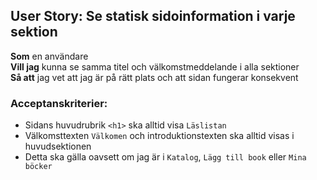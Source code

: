## User Story: Se statisk sidoinformation i varje sektion

**Som** en användare  
**Vill jag** kunna se samma titel och välkomstmeddelande i alla sektioner  
**Så att** jag vet att jag är på rätt plats och att sidan fungerar konsekvent

### Acceptanskriterier:
- Sidans huvudrubrik `<h1>` ska alltid visa `Läslistan`
- Välkomsttexten `Välkomen` och introduktionstexten ska alltid visas i huvudsektionen
- Detta ska gälla oavsett om jag är i `Katalog`, `Lägg till book` eller `Mina böcker`